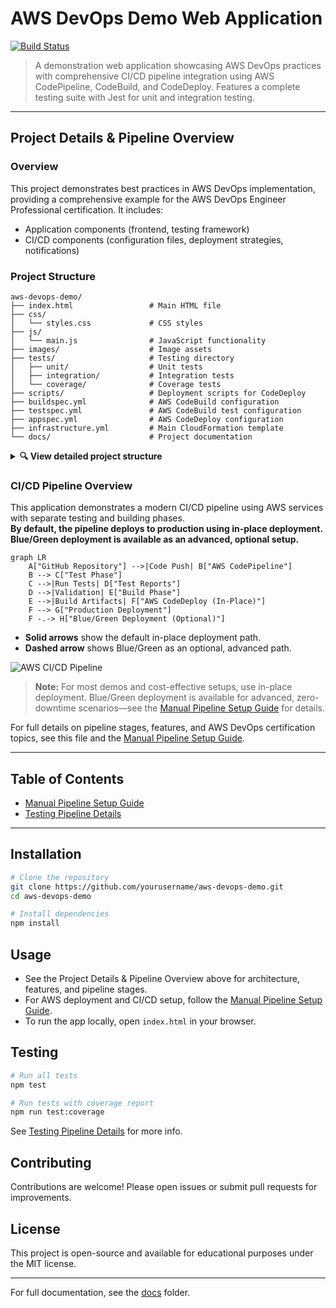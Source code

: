 # AWS DevOps Demo Web Application

[![Build Status](https://codebuild.us-east-1.amazonaws.com/badges?uuid=example-badge-id)](https://github.com/msjackiebrown/aws-devops-demo)

> A demonstration web application showcasing AWS DevOps practices with comprehensive CI/CD pipeline integration using AWS CodePipeline, CodeBuild, and CodeDeploy. Features a complete testing suite with Jest for unit and integration testing.

---

## Project Details & Pipeline Overview

### Overview

This project demonstrates best practices in AWS DevOps implementation, providing a comprehensive example for the AWS DevOps Engineer Professional certification. It includes:

- Application components (frontend, testing framework)
- CI/CD components (configuration files, deployment strategies, notifications)

### Project Structure

```
aws-devops-demo/
├── index.html                 # Main HTML file
├── css/
│   └── styles.css             # CSS styles
├── js/
│   └── main.js                # JavaScript functionality
├── images/                    # Image assets
├── tests/                     # Testing directory
│   ├── unit/                  # Unit tests
│   ├── integration/           # Integration tests
│   └── coverage/              # Coverage tests
├── scripts/                   # Deployment scripts for CodeDeploy
├── buildspec.yml              # AWS CodeBuild configuration
├── testspec.yml               # AWS CodeBuild test configuration
├── appspec.yml                # AWS CodeDeploy configuration
├── infrastructure.yml         # Main CloudFormation template
└── docs/                      # Project documentation
```

<details>
  <summary><strong>🔍 View detailed project structure</strong></summary>

```
aws-devops-demo/
├── index.html                 # Main HTML file
├── css/
│   └── styles.css             # CSS styles
├── js/
│   └── main.js                # JavaScript functionality
├── images/                    # Image assets
├── tests/
│   ├── setup.js               # Testing environment configuration
│   ├── coverage.test.js       # Coverage testing utilities
│   ├── complete-coverage.test.js  # Comprehensive coverage tests
│   ├── direct-main.test.js    # Direct function testing
│   ├── mainjs-for-coverage.js # Prepared module for coverage
│   ├── unit/
│   │   └── main.test.js       # Unit tests for JavaScript functions
│   ├── integration/
│   │   ├── app.test.js        # Application flow integration tests
│   │   ├── deployment.test.js # Deployment integration tests
│   │   ├── html.test.js       # HTML structure tests
│   │   └── infrastructure.test.js # Infrastructure tests
│   └── coverage/              # Coverage instrumentation tests
├── scripts/                   # Deployment scripts for CodeDeploy
│   ├── before_install.sh      # Pre-installation setup
│   ├── after_install.sh       # Post-installation configuration
│   ├── start_application.sh   # Application startup
│   ├── stop_application.sh    # Application shutdown
│   ├── validate_service.sh    # Service validation
│   ├── setup-pipeline.ps1     # Pipeline setup automation
│   └── create-pipeline-notifications.ps1 # Notification setup
├── buildspec.yml              # AWS CodeBuild configuration
├── appspec.yml                # AWS CodeDeploy configuration
├── infrastructure.yml         # Main CloudFormation template
├── infrastructure-blue-green.yml # Blue-Green deployment template
├── jest.config.js             # Jest configuration
├── package.json               # Node.js package configuration
├── .gitignore                 # Git exclusion patterns
├── docs/
│   └── testing-pipeline.md    # Testing pipeline documentation
└── README.md                  # Project documentation
```
</details>

### CI/CD Pipeline Overview

This application demonstrates a modern CI/CD pipeline using AWS services with separate testing and building phases.  
**By default, the pipeline deploys to production using in-place deployment. Blue/Green deployment is available as an advanced, optional setup.**

```mermaid
graph LR
    A["GitHub Repository"] -->|Code Push| B["AWS CodePipeline"]
    B --> C["Test Phase"]
    C -->|Run Tests| D["Test Reports"]
    D -->|Validation| E["Build Phase"]
    E -->|Build Artifacts| F["AWS CodeDeploy (In-Place)"]
    F --> G["Production Deployment"]
    F -.-> H["Blue/Green Deployment (Optional)"]
```

- **Solid arrows** show the default in-place deployment path.
- **Dashed arrow** shows Blue/Green as an optional, advanced path.

![AWS CI/CD Pipeline](https://mermaid.ink/img/pako:eNplkE1PwzAMhu_StQwQpK0wMUAcdsgh2lHdYYcJDRGRpCJplYHYu89pGYxpvdi__v-Pbfk83pQFWmCpylmmiYaXEqV-Zx_XWWJqfRBrXuhsxTfmHcX5R67WjCvBi7qyhYDQ1fygdgXslKbkBuVKfYIR5i4BkKWNsdT2uKJnZWK6MpHCBD1_NwSYm5EELcWPxYVZ5rngr6_WNB2HkNrY0mXCXxQFQT6A18MAvfGVxiNZzn7xvGkGcZzEX-36EDQS43iU9MfJtM3vV-N0PJzOejMHI4i5RmsxoFNbLtFDODn-J7lJFoXP9_ALxR5HRw?type=png)

> **Note:** For most demos and cost-effective setups, use in-place deployment. Blue/Green deployment is available for advanced, zero-downtime scenarios—see the [Manual Pipeline Setup Guide](docs/manual-pipeline-setup.md) for details.

For full details on pipeline stages, features, and AWS DevOps certification topics, see this file and the [Manual Pipeline Setup Guide](docs/manual-pipeline-setup.md).

---

## Table of Contents
- [Manual Pipeline Setup Guide](docs/manual-pipeline-setup.md)
- [Testing Pipeline Details](docs/testing-pipeline.md)

---

## Installation

```bash
# Clone the repository
git clone https://github.com/yourusername/aws-devops-demo.git
cd aws-devops-demo

# Install dependencies
npm install
```

## Usage

- See the Project Details & Pipeline Overview above for architecture, features, and pipeline stages.
- For AWS deployment and CI/CD setup, follow the [Manual Pipeline Setup Guide](docs/manual-pipeline-setup.md).
- To run the app locally, open `index.html` in your browser.

## Testing

```bash
# Run all tests
npm test

# Run tests with coverage report
npm run test:coverage
```

See [Testing Pipeline Details](docs/testing-pipeline.md) for more info.

## Contributing

Contributions are welcome! Please open issues or submit pull requests for improvements.

## License

This project is open-source and available for educational purposes under the MIT license.

---

For full documentation, see the [docs](docs/) folder.